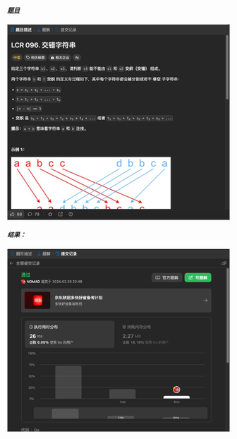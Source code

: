 ##### [题目](https://leetcode.cn/problems/IY6buf/description/)
![pic](img.png)
##### 结果：
![pic](result.png)